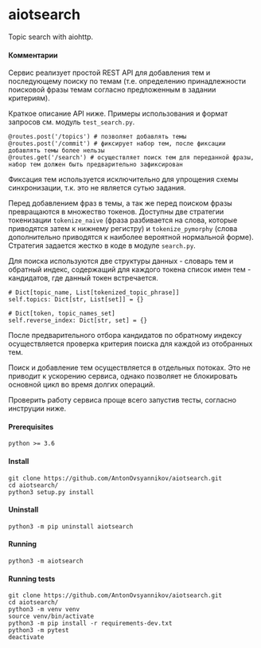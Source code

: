 # aiotsearch
Topic search with aiohttp.

#### Комментарии

Сервис реализует простой REST API для добавления тем и последующему поиску по темам 
(т.е. определению принадлежности поисковой фразы темам согласно предложенным 
в задании критериям).

Краткое описание API ниже. Примеры использования и формат запросов см. модуль `test_search.py`. 

```
@routes.post('/topics') # позволяет добавлять темы
@routes.post('/commit') # фиксирует набор тем, после фиксации добавлять темы более нельзы
@routes.get('/search') # осуществляет поиск тем для переданной фразы, набор тем должен быть предварительно зафиксирован
```

Фиксация тем используется исключительно для упрощения схемы синхронизации, т.к. это не является сутью задания.

Перед добавлением фраз в темы, а так же перед поиском фразы превращаются в множество токенов.
Доступны две стратегии токенизации `tokenize_naive` (фраза разбивается на слова, которые 
приводятся затем к нижнему регистру) и `tokenize_pymorphy` (слова дополнительно приводятся
к наиболее вероятной нормальной форме). Стратегия задается жестко в коде в модуле `search.py`. 

Для поиска используются две структуры данных - словарь тем и обратный индекс, содержащий
для каждого токена список имен тем - кандидатов, где данный токен встречается. 

```
# Dict[topic_name, List[tokenized_topic_phrase]]
self.topics: Dict[str, List[set]] = {}

# Dict[token, topic_names_set]
self.reverse_index: Dict[str, set] = {}
```

После предварительного отбора кандидатов по обратному индексу осуществляется проверка
критерия поиска для каждой из отобранных тем.

Поиск и добавление тем осуществляется в отдельных потоках. Это не приводит к ускорению
сервиса, однако позволяет не блокировать основной цикл во время долгих операций.

Проверить работу сервиса проще всего запустив тесты, согласно инструции ниже.

#### Prerequisites
```
python >= 3.6
```

#### Install
```
git clone https://github.com/AntonOvsyannikov/aiotsearch.git
cd aiotsearch/
python3 setup.py install
```

#### Uninstall 
```
python3 -m pip uninstall aiotsearch
```

#### Running
```
python3 -m aiotsearch
```

#### Running tests

```
git clone https://github.com/AntonOvsyannikov/aiotsearch.git
cd aiotsearch/
python3 -m venv venv
source venv/bin/activate
python3 -m pip install -r requirements-dev.txt
python3 -m pytest
deactivate
```


